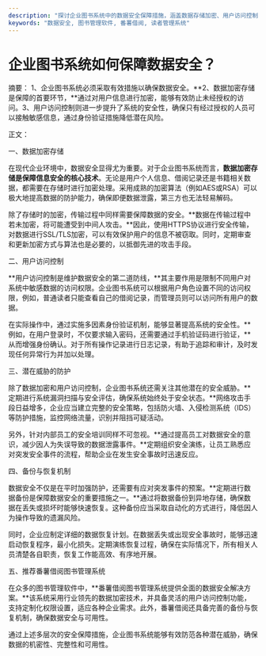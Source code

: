 ```yaml
---
description: "探讨企业图书系统中的数据安全保障措施，涵盖数据存储加密、用户访问控制及潜在威胁防护等方面。"
keywords: "数据安全, 图书管理软件, 番薯借阅, 读者管理系统"
---
```

# 企业图书系统如何保障数据安全？

摘要： 
1、企业图书系统必须采取有效措施以确保数据安全。**2、数据加密存储是保障的首要环节，**通过对用户信息进行加密，能够有效防止未经授权的访问。3、用户访问控制则进一步提升了系统的安全性，确保只有经过授权的人员可以接触敏感信息，通过身份验证措施降低潜在风险。

正文：

一、数据加密存储

在现代企业环境中，数据安全显得尤为重要。对于企业图书系统而言，**数据加密存储是保障信息安全的核心技术**。无论是用户个人信息、借阅记录还是书籍相关数据，都需要在存储时进行加密处理。采用成熟的加密算法（例如AES或RSA）可以极大地提高数据的防护能力，确保即便数据泄露，第三方也无法轻易解码。

除了存储时的加密，传输过程中同样需要保障数据的安全。**数据在传输过程中若未加密，将可能遭受到中间人攻击。**因此，使用HTTPS协议进行安全传输，对数据进行SSL/TLS加密，可以有效保护用户的信息不被窃取。同时，定期审查和更新加密方式与算法也是必要的，以抵御先进的攻击手段。

二、用户访问控制

**用户访问控制是维护数据安全的第二道防线，**其主要作用是限制不同用户对系统中敏感数据的访问权限。企业图书系统可以根据用户角色设置不同的访问权限，例如，普通读者只能查看自己的借阅记录，而管理员则可以访问所有用户的数据。

在实际操作中，通过实施多因素身份验证机制，能够显著提高系统的安全性。**例如，在用户登录时，不仅要求输入密码，还需要通过手机验证码进行验证，**从而增强身份确认。对于所有操作记录进行日志记录，有助于追踪和审计，及时发现任何异常行为并加以处理。

三、潜在威胁的防护

除了数据加密和用户访问控制，企业图书系统还需关注其他潜在的安全威胁。**定期进行系统漏洞扫描与安全评估，确保系统始终处于安全状态。**网络攻击手段日益增多，企业应当建立完整的安全策略，包括防火墙、入侵检测系统（IDS）等防护措施，监控网络流量，识别并阻挡可疑活动。

另外，针对内部员工的安全培训同样不可忽视。**通过提高员工对数据安全的意识，减少因人为失误导致的数据泄露事件。**定期组织安全演练，让员工熟悉应对突发安全事件的流程，帮助企业在发生安全事故时迅速反应。

四、备份与恢复机制

数据安全不仅是在平时加强防护，还需要有应对突发事件的预案。**定期进行数据备份是保障数据安全的重要措施之一。**通过将数据备份到异地存储，确保数据在丢失或损坏时能够快速恢复。这种备份应当采取自动化的方式进行，降低因人为操作导致的遗漏风险。

同时，企业应制定详细的数据恢复计划。在数据丢失或出现安全事故时，能够迅速启动恢复程序，最小化损失。定期演练恢复过程，确保在实际情况下，所有相关人员清楚各自职责，恢复工作能高效、有序地开展。

五、推荐番薯借阅图书管理系统

在众多的图书管理软件中，**番薯借阅图书管理系统提供全面的数据安全解决方案。**该系统采用行业领先的数据加密技术，并具备灵活的用户访问控制功能，支持定制化权限设置，适应各种企业需求。此外，番薯借阅还具备完善的备份与恢复机制，确保数据安全与可用性。

通过上述多层次的安全保障措施，企业图书系统能够有效防范各种潜在威胁，确保数据的机密性、完整性和可用性。
